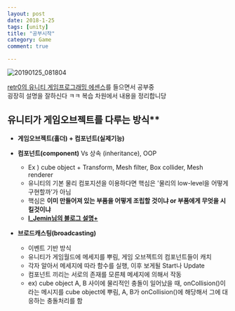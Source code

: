 ```yaml
---
layout: post
date: 2018-1-25
tags: [unity]
title: "공부시작"
category: Game
comment: true

---
```


<p><img src="https://user-images.githubusercontent.com/31947480/51714805-c92fde80-2079-11e9-965d-14cf27681fa1.png" alt="20190125_081804"></p>
<p><a href="https://www.udemy.com/retr0-unity/">retr0의 유니티 게임프로그래밍 에센스</a>를 들으면서 공부중<br>
굉장히 설명을 잘하신다 ㅋㅋ 복습 차원에서 내용을 정리합니당</p>
<h2 id="유니티가-게임오브젝트를-다루는-방식">유니티가 게임오브젝트를 다루는 방식**</h2>
<ul>
<li>
<p><strong>게임오브젝트(홀더) + 컴포넌트(실제기능)</strong></p>
</li>
<li>
<p><strong>컴포넌트(component)</strong>  Vs 상속 (inheritance), OOP</p>
<ul>
<li>Ex ) cube object + Transform, Mesh filter, Box collider, Mesh renderer</li>
<li>유니티의 기본 물리 컴포지션을 이용하다면 핵심은 '물리의 low-level을 어떻게 구현할까’가 아님</li>
<li>핵심은 <strong>이미 만들어져 있는 부품을 어떻게 조립할 것이냐 or 부품에게 무엇을 시킬것이냐</strong></li>
<li><a href="https://ijemin.com/blog/%EC%9C%A0%EB%8B%88%ED%8B%B0-oop%EC%97%90%EC%84%9C-%EC%BB%B4%ED%8F%AC%EB%84%8C%ED%8A%B8%EC%9D%B4%EB%B2%A4%ED%8A%B8-%EC%9C%84%EC%A3%BC-%EA%B0%9C%EB%B0%9C%EB%A1%9C/"><strong>I_Jemin님의 블로그 설명+</strong></a></li>
</ul>
</li>
<li>
<p><strong>브로드캐스팅(broadcasting)</strong></p>
<ul>
<li>이벤트 기반 방식</li>
<li>유니티가 게임월드에 메세지를 뿌림, 게임 오브젝트의 컴포넌트들이 캐치</li>
<li>각자 알아서 메세지에 따라 함수를 실행, 이후 보게될 Start나 Update</li>
<li>컴포넌트 끼리는 서로의 존재를 모른체 메세지에 의해서 작동</li>
<li>ex) cube object A, B 사이에 물리적인 충돌이 일어났을 때, onCollision()이라는 메시지를 cube object에 뿌림, A, B가 onCollision()에 해당해서 그에 대응하는 충돌처리를 함</li>
</ul>
</li>
</ul>

